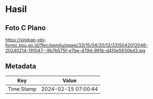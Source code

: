 # Hasil

## Foto C Plano

https://sirekap-obj-formc.kpu.go.id/1fec/pemilu/ppwp/33/15/04/20/12/3315042012046-20240214-191047--9b7b575f-e7be-479d-991b-d410e5930bd3.jpg


## Metadata

| Key        | Value               |
| ---------- | ------------------- |
| Time Stamp | 2024-02-15 07:00:44 |



